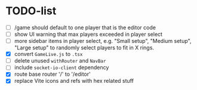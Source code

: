 # TODO-list

- [ ] /game should default to one player that is the editor code
- [ ] show UI warning that max players exceeded in player select
- [ ] more sidebar items in player select, e.g. "Small setup", "Medium setup", "Large setup" to randomly select players to fit in X rings.
- [x] convert `GameLive.js` to `.tsx`
- [ ] delete unused `withRouter` and `NavBar`
- [ ] include `socket-io-client` dependency
- [x] route base router '/' to '/editor'
- [x] replace Vite icons and refs with hex related stuff
